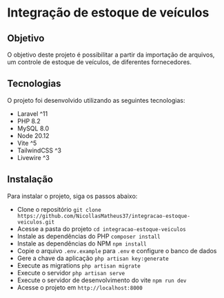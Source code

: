 # Integração de estoque de veículos

## Objetivo

O objetivo deste projeto é possibilitar a partir da importação de arquivos, um controle de estoque de veículos, de
diferentes fornecedores.

## Tecnologias

O projeto foi desenvolvido utilizando as seguintes tecnologias:

- Laravel ^11
- PHP 8.2
- MySQL 8.0
- Node 20.12
- Vite ^5
- TailwindCSS ^3
- Livewire ^3

## Instalação

Para instalar o projeto, siga os passos abaixo:

- Clone o repositório `git clone https://github.com/NicollasMatheus37/integracao-estoque-veiculos.git`
- Acesse a pasta do projeto `cd integracao-estoque-veiculos`
- Instale as dependências do PHP `composer install`
- Instale as dependências do NPM `npm install`
- Copie o arquivo `.env.example` para `.env` e configure o banco de dados
- Gere a chave da aplicação `php artisan key:generate`
- Execute as migrations `php artisan migrate`
- Execute o servidor `php artisan serve`
- Execute o servidor de desenvolvimento do vite `npm run dev`
- Acesse o projeto em `http://localhost:8000`

